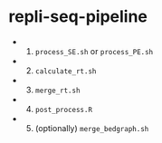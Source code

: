 # repli-seq-pipeline

* 1. `process_SE.sh` or `process_PE.sh`
* 2. `calculate_rt.sh`
* 3. `merge_rt.sh`
* 4. `post_process.R`
* 5. (optionally) `merge_bedgraph.sh`
